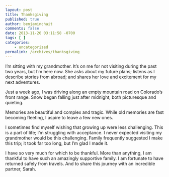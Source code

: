 ```yaml
---
layout: post
title: Thanksgiving
published: true
author: benjaminchait
comments: false
date: 2013-11-26 03:11:58 -0700
tags: [ ]
categories:
    - uncategorized
permalink: /archives/thanksgiving
---
```

I’m sitting with my grandmother. It’s on me for not visiting during the past two years, but I’m here now. She asks about my future plans; listens as I describe stories from abroad; and shares her love and excitement for my next adventures.

Just a week ago, I was driving along an empty mountain road on Colorado’s front range. Snow began falling just after midnight, both picturesque and quieting.

Memories are beautiful and complex and tragic. While old memories are fast becoming fleeting, I aspire to leave a few new ones.

I sometimes find myself wishing that growing up were less challenging. This is a part of life; I’m struggling with acceptance. I never expected visiting my grandmother would be this challenging. Family frequently suggested I make this trip; it took far too long, but I’m glad I made it.

I have so very much for which to be thankful. More than anything, I am thankful to have such an amazingly supportive family. I am fortunate to have returned safely from travels. And to share this journey with an incredible partner, Sarah.